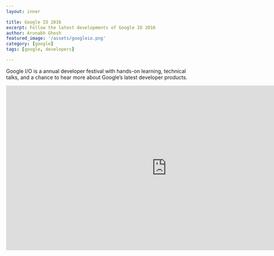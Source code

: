 ```yaml
---
layout: inner

title: Google IO 2016
excerpt: Follow the latest developments of Google IO 2016
author: Arunabh Ghosh
featured_image: '/assets/googleio.png'
category: [google]
tags: [google, developers]

---
```


Google I/O is a annual developer festival with hands-on learning, technical talks, and a chance to hear more about Google’s latest developer products.


<iframe src="https://events.google.com/io2016/embed" style="width:875px;height:450px" frameborder="0" allowfullscreen></iframe>